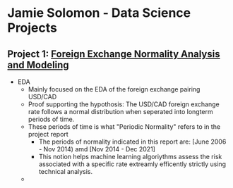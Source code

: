 # Jamie Solomon - Data Science Projects

## Project 1: [Foreign Exchange Normality Analysis and Modeling](https://github.com/jamiesolomon/ForeignExchangeNormality)
 + EDA
    - Mainly focused on the EDA of the foreign exchange pairing USD/CAD
    - Proof supporting the hypothosis: The USD/CAD foreign exchange rate follows a normal distribution when seperated into longterm periods of time.
    - These periods of time is what "Periodic Normality" refers to in the project report
        - The periods of normality indicated in this report are: [June 2006 - Nov 2014) amd [Nov 2014 - Dec 2021]
        - This notion helps machine learning algoriythms assess the risk associated with a specific rate extreamly efficently strictly using technical analysis.
    - 
